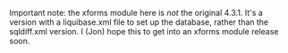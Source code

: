 Important note: the xforms module here is *not* the original 4.3.1.
It's a version with a liquibase.xml file to set up the database,
rather than the sqldiff.xml version. I (Jon) hope this to get
into an xforms module release soon.